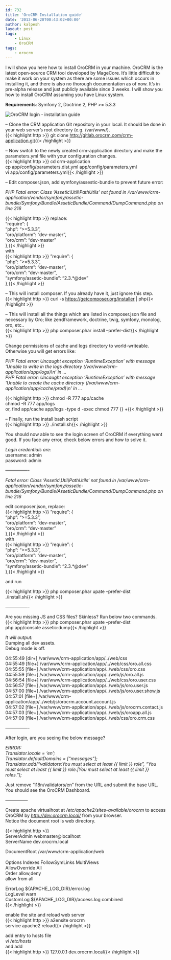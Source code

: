 ```yaml
---
id: 732
title: 'OroCRM Installation guide'
date: '2013-06-20T00:43:02+00:00'
author: kalpesh
layout: post
tags:
    - Linux
    - OroCRM
tags:
    - orocrm
---
```


I will show you here how to install OroCRM in your machine. OroCRM is the latest open-source CRM tool developed by MageCore. It’s little difficult to make it work on your system as there are some issues which occurs in installing it, and there is also no thorough documentation as of now. It’s in pre-alpha release and just publicly available since 3 weeks. I will show you how to install OroCRM assuming you have Linux system.

**Requirements**: Symfony 2, Doctrine 2, PHP >= 5.3.3

![OroCRM login - installation guide](http://ka.lpe.sh/wp-content/uploads/2013/06/orocrm-login.png)

– Clone the CRM application Git repository in your local. It should be done in your web server’s root directory (e.g. /var/www/).  
{{< highlight http >}} git clone http://gitlab.orocrm.com/crm-application.git{{< /highlight >}}  
  
– Now switch to the newly created crm-application directory and make the parameters.yml file with your configuration changes.  
{{< highlight http >}} cd crm-application  
cp app/config/parameters.dist.yml app/config/parameters.yml  
vi app/config/parameters.yml{{< /highlight >}}

– Edit composer.json, add symfony/assestic-bundle to prevent future error:

*PHP Fatal error: Class ‘Assetic\\Util\\PathUtils’ not found in /var/www/crm-application/vendor/symfony/assetic-bundle/Symfony/Bundle/AsseticBundle/Command/DumpCommand.php on line 216*

{{< highlight http >}} replace:  
“require”: {  
 “php”: “>=5.3.3”,  
 “oro/platform”: “dev-master”,  
 “oro/crm”: “dev-master”  
 },{{< /highlight >}}  
with  
{{< highlight http >}} ”require”: {  
 “php”: “>=5.3.3”,  
 “oro/platform”: “dev-master”,  
 “oro/crm”: “dev-master”,  
 “symfony/assetic-bundle”: “2.3.*@dev”  
 },{{< /highlight >}}

– This will install composer. If you already have it, just ignore this step.  
{{< highlight http >}} curl -s https://getcomposer.org/installer | php{{< /highlight >}}

– This will install all the things which are listed in composer.json file and necessary by Oro; like zendframework, doctrine, twig, symfony, monolog, oro, etc..  
{{< highlight http >}} php composer.phar install –prefer-dist{{< /highlight >}}

Change permissions of cache and logs directory to world-writeable. Otherwise you will get errors like:

*PHP Fatal error: Uncaught exception ‘RuntimeException’ with message ‘Unable to write in the logs directory (/var/www/crm-application/app/logs)\\n’ in …  
PHP Fatal error: Uncaught exception ‘RuntimeException’ with message ‘Unable to create the cache directory (/var/www/crm-application/app/cache/prod)\\n’ in …*

{{< highlight http >}} chmod -R 777 app/cache  
chmod -R 777 app/logs  
or, find app/cache app/logs -type d -exec chmod 777 {} +{{< /highlight >}}

– Finally, run the install bash script  
{{< highlight http >}} ./install.sh{{< /highlight >}}

You should now able to see the login screen of OroCRM if everything went good. If you face any error, check below errors and how to solve it.

*Login credentials are:*  
username: admin  
password: admin

—————-

*Fatal error: Class ‘Assetic\\Util\\PathUtils’ not found in /var/www/crm-application/vendor/symfony/assetic-bundle/Symfony/Bundle/AsseticBundle/Command/DumpCommand.php on line 216*

edit composer.json, replace:  
{{< highlight http >}} ”require”: {  
 “php”: “>=5.3.3”,  
 “oro/platform”: “dev-master”,  
 “oro/crm”: “dev-master”  
 },{{< /highlight >}}  
with  
{{< highlight http >}} ”require”: {  
 “php”: “>=5.3.3”,  
 “oro/platform”: “dev-master”,  
 “oro/crm”: “dev-master”,  
 “symfony/assetic-bundle”: “2.3.*@dev”  
 },{{< /highlight >}}

and run

{{< highlight http >}} php composer.phar upate –prefer-dist  
./install.sh{{< /highlight >}}

—————-

Are you missing JS and CSS files? Skinless? Run below two commands.  
{{< highlight http >}} php composer.phar upate –prefer-dist  
php app/console assetic:dump{{< /highlight >}}

*It will output:*  
Dumping all dev assets.  
Debug mode is off.

04:55:49 [dir+] /var/www/crm-application/app/../web/css  
04:55:49 [file+] /var/www/crm-application/app/../web/css/oro.all.css  
04:55:55 [file+] /var/www/crm-application/app/../web/css/oro.css  
04:55:59 [file+] /var/www/crm-application/app/../web/js/oro.all.js  
04:56:54 [file+] /var/www/crm-application/app/../web/css/oro.user.css  
04:56:57 [file+] /var/www/crm-application/app/../web/js/oro.user.js  
04:57:00 [file+] /var/www/crm-application/app/../web/js/oro.user.show.js  
04:57:01 [file+] /var/www/crm-application/app/../web/js/orocrm.account.account.js  
04:57:02 [file+] /var/www/crm-application/app/../web/js/orocrm.contact.js  
04:57:03 [file+] /var/www/crm-application/app/../web/js/oroapp.all.js  
04:57:09 [file+] /var/www/crm-application/app/../web/css/oro.crm.css

—————-

After login, are you seeing the below message?

*ERROR:  
Translator.locale = ‘en’;  
Translator.defaultDomains = [“messages”];  
Translator.add(“validators:You must select at least {{ limit }} role”, “You must select at least {{ limit }} role.|You must select at least {{ limit }} roles.”);*

Just remove “i18n/validators/en” from the URL and submit the base URL. You should see the OroCRM Dashboard.

—————

Create apache virtualhost at */etc/apache2/sites-available/orocrm* to access OroCRM by *http://dev.orocrm.local/* from your browser.  
Notice the document root is web directory.

{{< highlight http >}} <virtualhost>  
 ServerAdmin webmaster@localhost  
 ServerName dev.orocrm.local</virtualhost>

 DocumentRoot /var/www/crm-application/web  
 <directory></directory>  
 Options Indexes FollowSymLinks MultiViews  
 AllowOverride All  
 Order allow,deny  
 allow from all

 ErrorLog ${APACHE_LOG_DIR}/error.log  
 LogLevel warn  
 CustomLog ${APACHE_LOG_DIR}/access.log combined  
{{< /highlight >}}

enable the site and reload web server  
{{< highlight http >}} a2ensite orocrm  
service apache2 reload{{< /highlight >}}

add entry to hosts file  
*vi /etc/hosts*  
and add  
{{< highlight http >}} 127.0.0.1 dev.orocrm.local{{< /highlight >}}